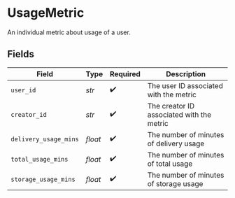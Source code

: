 # UsageMetric

An individual metric about usage of a user.



## Fields

| Field                                     | Type                                      | Required                                  | Description                               |
| ----------------------------------------- | ----------------------------------------- | ----------------------------------------- | ----------------------------------------- |
| `user_id`                                 | *str*                                     | :heavy_check_mark:                        | The user ID associated with the metric    |
| `creator_id`                              | *str*                                     | :heavy_check_mark:                        | The creator ID associated with the metric |
| `delivery_usage_mins`                     | *float*                                   | :heavy_check_mark:                        | The number of minutes of delivery usage   |
| `total_usage_mins`                        | *float*                                   | :heavy_check_mark:                        | The number of minutes of total usage      |
| `storage_usage_mins`                      | *float*                                   | :heavy_check_mark:                        | The number of minutes of storage usage    |
